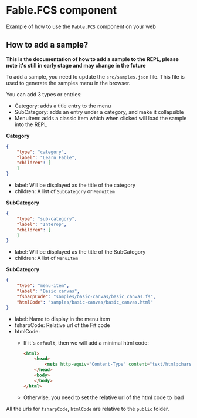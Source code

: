 # Fable.FCS component

Example of how to use the `Fable.FCS` component on your web

## How to add a sample?

**This is the documentation of how to add a sample to the REPL, please note it's still in early stage and may change in the future**

To add a sample, you need to update the `src/samples.json` file. This file is used to generate the samples menu in the browser.

You can add 3 types or entries:

- Category: adds a title entry to the menu
- SubCategory: adds an entry under a category, and make it collapsible
- MenuItem: adds a classic item which when clicked will load the sample into the REPL

**Category**

```json
{
    "type": "category",
    "label": "Learn Fable",
    "children": [
    ]
}
```

- label: Will be displayed as the title of the category
- children: A list of `SubCategory` or `MenuItem`

**SubCategory**
```json
{
    "type": "sub-category",
    "label": "Interop",
    "children": [
    ]
}
```

- label: Will be displayed as the title of the SubCategory
- children: A list of `MenuItem`

**SubCategory**
```json
{
    "type": "menu-item",
    "label": "Basic canvas",
    "fsharpCode": "samples/basic-canvas/basic_canvas.fs",
    "htmlCode": "samples/basic-canvas/basic_canvas.html"
}
```

- label: Name to display in the menu item
- fsharpCode: Relative url of the F# code
- htmlCode:
    - If it's `default`, then we will add a minimal html code:

        ```html
        <html>
            <head>
                <meta http-equiv="Content-Type" content="text/html;charset=utf-8">
            </head>
            <body>
            </body>
        </html>
        ```

    - Otherwise, you need to set the relative url of the html code to load

All the urls for `fsharpCode`, `htmlCode` are relative to the `public` folder.

